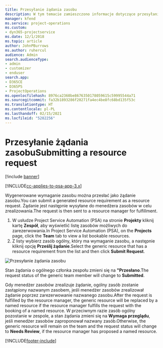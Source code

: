 ```yaml
---
title: Przesyłanie żądania zasobu
description: W tym temacie zamieszczono informacje dotyczące przesyłania wniosku o zasób do projektu.
manager: kfend
ms.service: project-operations
ms.custom:
- dyn365-projectservice
ms.date: 12/1/2018
ms.topic: article
author: JohnPBurrows
ms.author: ruhercul
audience: Admin
search.audienceType:
- admin
- customizer
- enduser
search.app:
- D365CE
- D365PS
- ProjectOperations
ms.openlocfilehash: 8976ca2360be8676350178059615c59995544a71
ms.sourcegitcommit: fa32b1893286f20271fa4ec4be8fc68bd135f53c
ms.translationtype: HT
ms.contentlocale: pl-PL
ms.lasthandoff: 02/15/2021
ms.locfileid: "5282256"
---
```

# <a name="submitting-a-resource-request"></a><span data-ttu-id="1f883-103">Przesyłanie żądania zasobu</span><span class="sxs-lookup"><span data-stu-id="1f883-103">Submitting a resource request</span></span>

[!include [banner](../includes/psa-now-project-operations.md)]

[!INCLUDE[cc-applies-to-psa-app-3.x](../includes/cc-applies-to-psa-app-3x.md)]

<span data-ttu-id="1f883-104">Wygenerowane wymaganie zasobu można przesłać jako żądanie zasobu.</span><span class="sxs-lookup"><span data-stu-id="1f883-104">You can submit a generated resource requirement as a resource request.</span></span> <span data-ttu-id="1f883-105">Żądanie jest następnie wysyłane do menedżera zasobów w celu zrealizowania.</span><span class="sxs-lookup"><span data-stu-id="1f883-105">The request is then sent to a resource manager for fulfillment.</span></span>

1. <span data-ttu-id="1f883-106">W usłudze Project Service Automation (PSA) na stronie **Projekty** kliknij kartę **Zespół**, aby wyświetlić listę zasobów możliwych do zarezerwowania.</span><span class="sxs-lookup"><span data-stu-id="1f883-106">In Project Service Automation (PSA), on the **Projects** page, click the **Team** tab to view a list bookable resources.</span></span> 
2. <span data-ttu-id="1f883-107">Z listy wybierz zasób ogólny, który ma wymaganie zasobu, a następnie kliknij opcję **Prześlij żądanie**.</span><span class="sxs-lookup"><span data-stu-id="1f883-107">Select the generic resource that has a resource requirement from the list and then click **Submit Request**.</span></span>

![Przesyłanie żądania zasobu](media/RM-how-to-18.png)

<span data-ttu-id="1f883-109">Stan żądania o ogólnego członka zespołu zmieni się na **"Przesłano**.</span><span class="sxs-lookup"><span data-stu-id="1f883-109">The request status of the generic team member will change to **Submitted**.</span></span>

<span data-ttu-id="1f883-110">Gdy menedżer zasobów zrealizuje żądanie, ogólny zasób zostanie zastąpiony nazwanym zasobem, jeśli menedżer zasobów zrealizował żądanie poprzez zarezerwowanie nazwanego zasobu.</span><span class="sxs-lookup"><span data-stu-id="1f883-110">After the request is fulfilled by the resource manager, the generic resource will be replaced by a named resource if the resource manager fulfills the request with the booking of a named resource.</span></span> <span data-ttu-id="1f883-111">W przeciwnym razie zasób ogólny pozostanie w zespole, a stan żądania zmieni się na **Wymaga przeglądu**, jeśli menedżer zasobów zaproponował nazwany zasób.</span><span class="sxs-lookup"><span data-stu-id="1f883-111">Otherwise, the generic resource will remain on the team and the request status will change to **Needs Review**, if the resource manager has proposed a named resource.</span></span>


[!INCLUDE[footer-include](../includes/footer-banner.md)]